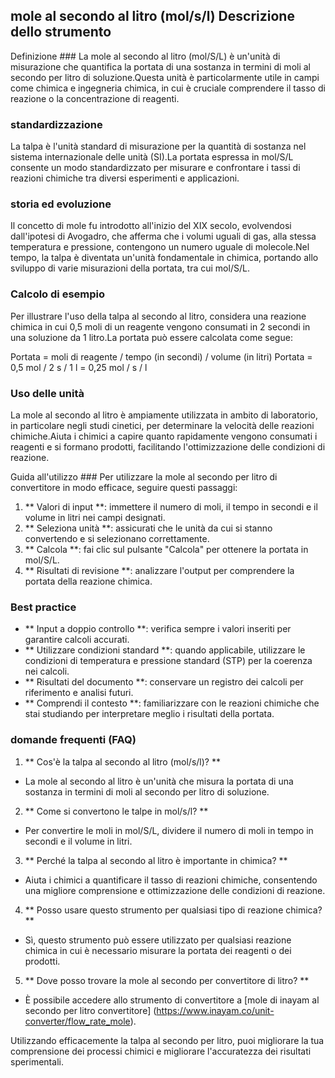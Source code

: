## mole al secondo al litro (mol/s/l) Descrizione dello strumento

Definizione ###
La mole al secondo al litro (mol/S/L) è un'unità di misurazione che quantifica la portata di una sostanza in termini di moli al secondo per litro di soluzione.Questa unità è particolarmente utile in campi come chimica e ingegneria chimica, in cui è cruciale comprendere il tasso di reazione o la concentrazione di reagenti.

### standardizzazione
La talpa è l'unità standard di misurazione per la quantità di sostanza nel sistema internazionale delle unità (SI).La portata espressa in mol/S/L consente un modo standardizzato per misurare e confrontare i tassi di reazioni chimiche tra diversi esperimenti e applicazioni.

### storia ed evoluzione
Il concetto di mole fu introdotto all'inizio del XIX secolo, evolvendosi dall'ipotesi di Avogadro, che afferma che i volumi uguali di gas, alla stessa temperatura e pressione, contengono un numero uguale di molecole.Nel tempo, la talpa è diventata un'unità fondamentale in chimica, portando allo sviluppo di varie misurazioni della portata, tra cui mol/S/L.

### Calcolo di esempio
Per illustrare l'uso della talpa al secondo al litro, considera una reazione chimica in cui 0,5 moli di un reagente vengono consumati in 2 secondi in una soluzione da 1 litro.La portata può essere calcolata come segue:

Portata = moli di reagente / tempo (in secondi) / volume (in litri)
Portata = 0,5 mol / 2 s / 1 l = 0,25 mol / s / l

### Uso delle unità
La mole al secondo al litro è ampiamente utilizzata in ambito di laboratorio, in particolare negli studi cinetici, per determinare la velocità delle reazioni chimiche.Aiuta i chimici a capire quanto rapidamente vengono consumati i reagenti e si formano prodotti, facilitando l'ottimizzazione delle condizioni di reazione.

Guida all'utilizzo ###
Per utilizzare la mole al secondo per litro di convertitore in modo efficace, seguire questi passaggi:

1. ** Valori di input **: immettere il numero di moli, il tempo in secondi e il volume in litri nei campi designati.
2. ** Seleziona unità **: assicurati che le unità da cui si stanno convertendo e si selezionano correttamente.
3. ** Calcola **: fai clic sul pulsante "Calcola" per ottenere la portata in mol/S/L.
4. ** Risultati di revisione **: analizzare l'output per comprendere la portata della reazione chimica.

### Best practice
- ** Input a doppio controllo **: verifica sempre i valori inseriti per garantire calcoli accurati.
- ** Utilizzare condizioni standard **: quando applicabile, utilizzare le condizioni di temperatura e pressione standard (STP) per la coerenza nei calcoli.
- ** Risultati del documento **: conservare un registro dei calcoli per riferimento e analisi futuri.
- ** Comprendi il contesto **: familiarizzare con le reazioni chimiche che stai studiando per interpretare meglio i risultati della portata.

### domande frequenti (FAQ)

1. ** Cos'è la talpa al secondo al litro (mol/s/l)? **
- La mole al secondo al litro è un'unità che misura la portata di una sostanza in termini di moli al secondo per litro di soluzione.

2. ** Come si convertono le talpe in mol/s/l? **
- Per convertire le moli in mol/S/L, dividere il numero di moli in tempo in secondi e il volume in litri.

3. ** Perché la talpa al secondo al litro è importante in chimica? **
- Aiuta i chimici a quantificare il tasso di reazioni chimiche, consentendo una migliore comprensione e ottimizzazione delle condizioni di reazione.

4. ** Posso usare questo strumento per qualsiasi tipo di reazione chimica? **
- Sì, questo strumento può essere utilizzato per qualsiasi reazione chimica in cui è necessario misurare la portata dei reagenti o dei prodotti.

5. ** Dove posso trovare la mole al secondo per convertitore di litro? **
- È possibile accedere allo strumento di convertitore a [mole di inayam al secondo per litro convertitore] (https://www.inayam.co/unit-converter/flow_rate_mole).

Utilizzando efficacemente la talpa al secondo per litro, puoi migliorare la tua comprensione dei processi chimici e migliorare l'accuratezza dei risultati sperimentali.
